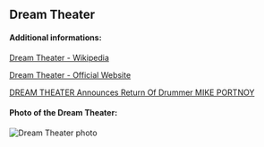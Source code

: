 ## Dream Theater
#### Additional informations:
[Dream Theater - Wikipedia](https://en.wikipedia.org/wiki/Dream_Theater)

[Dream Theater - Official Website](https://dreamtheater.net/home-avfttotw/)

[DREAM THEATER Announces Return Of Drummer MIKE PORTNOY](https://blabbermouth.net/news/dream-theater-announces-return-of-drummer-mike-portnoy)

#### Photo of the Dream Theater:
![Dream Theater photo](http://images.fanpop.com/images/image_uploads/Dream-Theater-dream-theater-218476_600_763.jpg)
